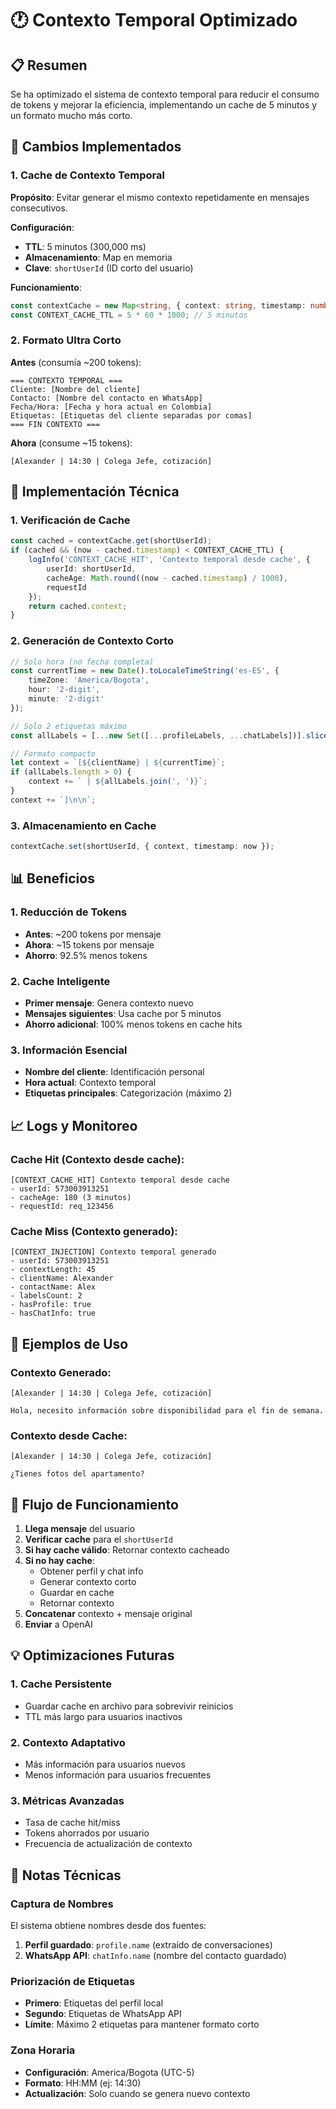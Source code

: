 # 🕐 Contexto Temporal Optimizado

## 📋 Resumen

Se ha optimizado el sistema de contexto temporal para reducir el consumo de tokens y mejorar la eficiencia, implementando un cache de 5 minutos y un formato mucho más corto.

## 🎯 Cambios Implementados

### 1. Cache de Contexto Temporal
**Propósito**: Evitar generar el mismo contexto repetidamente en mensajes consecutivos.

**Configuración**:
- **TTL**: 5 minutos (300,000 ms)
- **Almacenamiento**: Map en memoria
- **Clave**: `shortUserId` (ID corto del usuario)

**Funcionamiento**:
```typescript
const contextCache = new Map<string, { context: string, timestamp: number }>();
const CONTEXT_CACHE_TTL = 5 * 60 * 1000; // 5 minutos
```

### 2. Formato Ultra Corto
**Antes** (consumía ~200 tokens):
```
=== CONTEXTO TEMPORAL ===
Cliente: [Nombre del cliente]
Contacto: [Nombre del contacto en WhatsApp]
Fecha/Hora: [Fecha y hora actual en Colombia]
Etiquetas: [Etiquetas del cliente separadas por comas]
=== FIN CONTEXTO ===
```

**Ahora** (consume ~15 tokens):
```
[Alexander | 14:30 | Colega Jefe, cotización]
```

## 🔧 Implementación Técnica

### 1. Verificación de Cache
```typescript
const cached = contextCache.get(shortUserId);
if (cached && (now - cached.timestamp) < CONTEXT_CACHE_TTL) {
    logInfo('CONTEXT_CACHE_HIT', 'Contexto temporal desde cache', {
        userId: shortUserId,
        cacheAge: Math.round((now - cached.timestamp) / 1000),
        requestId
    });
    return cached.context;
}
```

### 2. Generación de Contexto Corto
```typescript
// Solo hora (no fecha completa)
const currentTime = new Date().toLocaleTimeString('es-ES', { 
    timeZone: 'America/Bogota',
    hour: '2-digit',
    minute: '2-digit'
});

// Solo 2 etiquetas máximo
const allLabels = [...new Set([...profileLabels, ...chatLabels])].slice(0, 2);

// Formato compacto
let context = `[${clientName} | ${currentTime}`;
if (allLabels.length > 0) {
    context += ` | ${allLabels.join(', ')}`;
}
context += `]\n\n`;
```

### 3. Almacenamiento en Cache
```typescript
contextCache.set(shortUserId, { context, timestamp: now });
```

## 📊 Beneficios

### 1. Reducción de Tokens
- **Antes**: ~200 tokens por mensaje
- **Ahora**: ~15 tokens por mensaje
- **Ahorro**: 92.5% menos tokens

### 2. Cache Inteligente
- **Primer mensaje**: Genera contexto nuevo
- **Mensajes siguientes**: Usa cache por 5 minutos
- **Ahorro adicional**: 100% menos tokens en cache hits

### 3. Información Esencial
- **Nombre del cliente**: Identificación personal
- **Hora actual**: Contexto temporal
- **Etiquetas principales**: Categorización (máximo 2)

## 📈 Logs y Monitoreo

### Cache Hit (Contexto desde cache):
```
[CONTEXT_CACHE_HIT] Contexto temporal desde cache
- userId: 573003913251
- cacheAge: 180 (3 minutos)
- requestId: req_123456
```

### Cache Miss (Contexto generado):
```
[CONTEXT_INJECTION] Contexto temporal generado
- userId: 573003913251
- contextLength: 45
- clientName: Alexander
- contactName: Alex
- labelsCount: 2
- hasProfile: true
- hasChatInfo: true
```

## 🎯 Ejemplos de Uso

### Contexto Generado:
```
[Alexander | 14:30 | Colega Jefe, cotización]

Hola, necesito información sobre disponibilidad para el fin de semana.
```

### Contexto desde Cache:
```
[Alexander | 14:30 | Colega Jefe, cotización]

¿Tienes fotos del apartamento?
```

## 🔄 Flujo de Funcionamiento

1. **Llega mensaje** del usuario
2. **Verificar cache** para el `shortUserId`
3. **Si hay cache válido**: Retornar contexto cacheado
4. **Si no hay cache**: 
   - Obtener perfil y chat info
   - Generar contexto corto
   - Guardar en cache
   - Retornar contexto
5. **Concatenar** contexto + mensaje original
6. **Enviar** a OpenAI

## 💡 Optimizaciones Futuras

### 1. Cache Persistente
- Guardar cache en archivo para sobrevivir reinicios
- TTL más largo para usuarios inactivos

### 2. Contexto Adaptativo
- Más información para usuarios nuevos
- Menos información para usuarios frecuentes

### 3. Métricas Avanzadas
- Tasa de cache hit/miss
- Tokens ahorrados por usuario
- Frecuencia de actualización de contexto

## 📝 Notas Técnicas

### Captura de Nombres
El sistema obtiene nombres desde dos fuentes:
1. **Perfil guardado**: `profile.name` (extraído de conversaciones)
2. **WhatsApp API**: `chatInfo.name` (nombre del contacto guardado)

### Priorización de Etiquetas
- **Primero**: Etiquetas del perfil local
- **Segundo**: Etiquetas de WhatsApp API
- **Límite**: Máximo 2 etiquetas para mantener formato corto

### Zona Horaria
- **Configuración**: America/Bogota (UTC-5)
- **Formato**: HH:MM (ej: 14:30)
- **Actualización**: Solo cuando se genera nuevo contexto 
